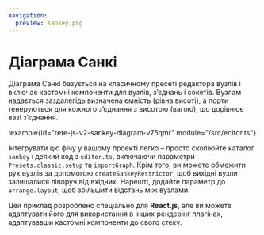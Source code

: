 ```yaml
---
navigation:
  preview: sankey.png
---
```


# Діаграма Санкі

Діаграма Санкі базується на класичному пресеті редактора вузлів і включає кастомні компоненти для вузлів, з’єднань і сокетів. Вузлам надається заздалегідь визначена ємність (рівна висоті), а порти генеруються для кожного з’єднання з висотою (вагою), що дорівнює вазі з’єднання.

:example{id="rete-js-v2-sankey-diagram-v75qmr" module="/src/editor.ts"}

Інтегрувати цю фічу у вашому проекті легко – просто скопіюйте каталог `sankey` і деякий код з `editor.ts`, включаючи параметри `Presets.classic.setup` та `importGraph`. Крім того, ви можете обмежити рух вузлів за допомогою `createSankeyRestrictor`, щоб вихідні вузли залишалися ліворуч від вхідних. Нарешті, додайте параметр до `arrange.layout`, щоб збільшити відстань між вузлами.

Цей приклад розроблено спеціально для **React.js**, але ви можете адаптувати його для використання в інших рендерінг плагінах, адаптувавши кастомні компоненти до свого стеку.
